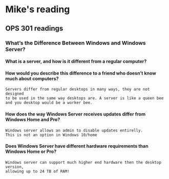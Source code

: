 # Mike's reading

## OPS 301 readings

### What’s the Difference Between Windows and Windows Server?

#### What is a server, and how is it different from a regular computer?
#### How would you describe this difference to a friend who doesn’t know much about computers?
    Servers differ from regular desktops in many ways, they are not designed
    to be used in the same way desktops are. A server is like a queen bee
    and you desktop would be a worker bee.


#### How does the way Windows Server receives updates differ from Windows Home and Pro?
    Windows server allows an admin to disable updates entirelly. 
    This is not an option in Windows 10/home

#### Does Windows Server have different hardware requirements than Windows Home or Pro?
    Windows server can support much higher end hardware then the desktop version,
    allowing up to 24 TB of RAM!